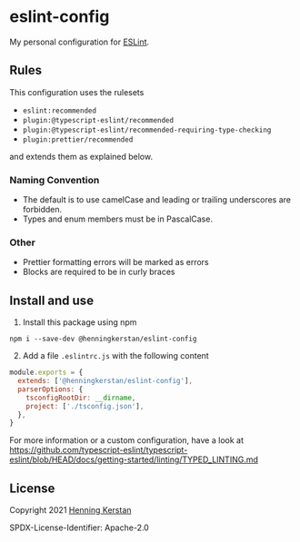 # eslint-config

My personal configuration for [ESLint](https://eslint.org).

## Rules

This configuration uses the rulesets

- `eslint:recommended`
- `plugin:@typescript-eslint/recommended`
- `plugin:@typescript-eslint/recommended-requiring-type-checking`
- `plugin:prettier/recommended`

and extends them as explained below.

### Naming Convention

- The default is to use camelCase and leading or trailing underscores are forbidden.
- Types and enum members must be in PascalCase.

### Other

- Prettier formatting errors will be marked as errors
- Blocks are required to be in curly braces

## Install and use

1. Install this package using npm

```
npm i --save-dev @henningkerstan/eslint-config
```

2. Add a file `.eslintrc.js` with the following content

```javascript
module.exports = {
  extends: ['@henningkerstan/eslint-config'],
  parserOptions: {
    tsconfigRootDir: __dirname,
    project: ['./tsconfig.json'],
  },
}
```

For more information or a custom configuration, have a look at https://github.com/typescript-eslint/typescript-eslint/blob/HEAD/docs/getting-started/linting/TYPED_LINTING.md

## License

Copyright 2021 [Henning Kerstan](https://henningkerstan.de)

SPDX-License-Identifier: Apache-2.0
